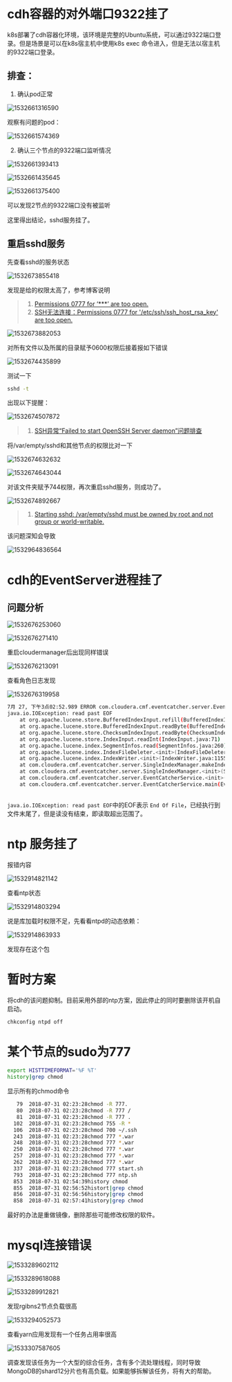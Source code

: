 # cdh容器的对外端口9322挂了

k8s部署了cdh容器化环境，该环境是完整的Ubuntu系统，可以通过9322端口登录。但是场景是可以在k8s宿主机中使用k8s exec 命令进入，但是无法以宿主机的9322端口登录。

## 排查：

1. 确认pod正常

![1532661316590](assets/1532661316590.png)

观察有问题的pod：

![1532661574369](assets/1532661574369.png)

2. 确认三个节点的9322端口监听情况

![1532661393413](assets/1532661393413.png)

![1532661435645](assets/1532661435645.png)

![1532661375400](assets/1532661375400.png)

可以发现2节点的9322端口没有被监听

这里得出结论，sshd服务挂了。

## 重启sshd服务

先查看sshd的服务状态

![1532673855418](assets/1532673855418.png)

发现是给的权限太高了，参考博客说明

> 1. [Permissions 0777 for ‘***’ are too open.](https://blog.csdn.net/dcatfly/article/details/75201180)
> 2. [SSH无法连接：Permissions 0777 for '/etc/ssh/ssh_host_rsa_key' are too open.](https://blog.csdn.net/fly_520/article/details/79991229)

![1532673882053](assets/1532673882053.png)

对所有文件以及所属的目录赋予0600权限后接着报如下错误

![1532674435899](assets/1532674435899.png)

测试一下

```sh
sshd -t
```

出现以下提醒：

![1532674507872](assets/1532674507872.png)

> 1. [SSH异常“Failed to start OpenSSH Server daemon”问题排查](https://yq.aliyun.com/articles/103191?t=t1) 

将/var/empty/sshd和其他节点的权限比对一下

![1532674632632](assets/1532674632632.png)

![1532674643044](assets/1532674643044.png)

对该文件夹赋予744权限，再次重启sshd服务，则成功了。

![1532674892667](assets/1532674892667.png)

> 1. [Starting sshd: /var/empty/sshd must be owned by root and not group or world-writable.](https://blog.csdn.net/ucan23/article/details/49850365)

该问题深知会导致

![1532964836564](assets/1532964836564.png)

# cdh的EventServer进程挂了

## 问题分析

![1532676253060](assets/1532676253060.png)

![1532676271410](assets/1532676271410.png)

重启cloudermanager后出现同样错误

![1532676213091](assets/1532676213091.png)

查看角色日志发现

![1532676319958](assets/1532676319958.png)

```sh
7月 27, 下午3点02:52.989 ERROR com.cloudera.cmf.eventcatcher.server.EventCatcherService Error starting EventServer
java.io.IOException: read past EOF
	at org.apache.lucene.store.BufferedIndexInput.refill(BufferedIndexInput.java:207)
	at org.apache.lucene.store.BufferedIndexInput.readByte(BufferedIndexInput.java:39)
	at org.apache.lucene.store.ChecksumIndexInput.readByte(ChecksumIndexInput.java:40)
	at org.apache.lucene.store.IndexInput.readInt(IndexInput.java:71)
	at org.apache.lucene.index.SegmentInfos.read(SegmentInfos.java:260)
	at org.apache.lucene.index.IndexFileDeleter.<init>(IndexFileDeleter.java:168)
	at org.apache.lucene.index.IndexWriter.<init>(IndexWriter.java:1155)
	at com.cloudera.cmf.eventcatcher.server.SingleIndexManager.makeIndexWriter(SingleIndexManager.java:139)
	at com.cloudera.cmf.eventcatcher.server.SingleIndexManager.<init>(SingleIndexManager.java:112)
	at com.cloudera.cmf.eventcatcher.server.EventCatcherService.<init>(EventCatcherService.java:282)
	at com.cloudera.cmf.eventcatcher.server.EventCatcherService.main(EventCatcherService.java:148)
 
```

`java.io.IOException: read past EOF`中的EOF表示 `End Of File`，已经执行到文件末尾了，但是读没有结束，即读取超出范围了。



# ntp 服务挂了

报错内容

![1532914821142](assets/1532914821142.png)

查看ntp状态

![1532914803294](assets/1532914803294.png)

说是库加载时权限不足，先看看ntpd的动态依赖：

![1532914863933](assets/1532914863933.png)

发现存在这个包

# 暂时方案

将cdh的该问题抑制。目前采用外部的ntp方案，因此停止的同时要删除该开机自启动。

```sh
chkconfig ntpd off
```

# 某个节点的sudo为777

```sh
export HISTTIMEFORMAT='%F %T'
history|grep chmod
```

显示所有的chmod命令

```sh
   79  2018-07-31 02:23:28chmod -R 777.
   80  2018-07-31 02:23:28chmod -R 777 /
   81  2018-07-31 02:23:28chmod -R 777 .
  102  2018-07-31 02:23:28chmod 755 -R *
  106  2018-07-31 02:23:28chmod 700 ~/.ssh
  243  2018-07-31 02:23:28chmod 777 *.war
  248  2018-07-31 02:23:28chmod 777 *.war
  250  2018-07-31 02:23:28chmod 777 *.war
  257  2018-07-31 02:23:28chmod 777 *.war
  262  2018-07-31 02:23:28chmod 777 *.war
  337  2018-07-31 02:23:28chmod 777 start.sh
  793  2018-07-31 02:23:28chmod 777 ntp.sh
  853  2018-07-31 02:54:39history chmod
  855  2018-07-31 02:56:52histort|grep chmod
  856  2018-07-31 02:56:56history|grep chmod
  858  2018-07-31 02:57:41history|grep chmod
```

最好的办法是重做镜像，删除那些可能修改权限的软件。

# mysql连接错误

![1533289602112](assets/1533289602112.png)

![1533289618088](assets/1533289618088.png)

![1533289912821](assets/1533289912821.png)

发现rgibns2节点负载很高

![1533294052573](assets/1533294052573.png)

查看yarn应用发现有一个任务占用率很高

![1533307587605](assets/1533307587605.png)

调查发现该任务为一个大型的综合任务，含有多个流处理线程，同时导致MongoDB的shard12分片也有高负载。如果能够拆解该任务，将有大的帮助。